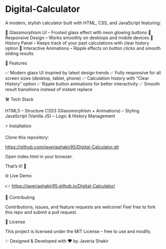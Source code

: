# Digital-Calculator
A modern, stylish calculator built with HTML, CSS, and JavaScript featuring:

🔮 Glassmorphism UI – Frosted glass effect with neon glowing buttons
📱 Responsive Design – Works smoothly on desktops and mobile devices
📝 History Panel – Keeps track of your past calculations with clear history option
🎨 Interactive Animations – Ripple effects on button clicks and smooth sliding results

🚀 Features

✅ Modern glass UI inspired by latest design trends
✅ Fully responsive for all screen sizes (desktop, tablet, phone)
✅ Calculation history with “Clear History” option
✅ Ripple button animations for better interactivity
✅ Smooth result transitions instead of instant replace

🛠️ Tech Stack

HTML5 – Structure
CSS3 (Glassmorphism + Animations) – Styling
JavaScript (Vanilla JS) – Logic & History Management

⚡ Installation

Clone this repository:

https://github.com/javeriashakir95/Digital-Calculator.git

Open index.html in your browser.

That’s it! 🎉

🌐 Live Demo

👉 https://javeriashakir95.github.io/Digital-Calculator/

🤝 Contributing

Contributions, issues, and feature requests are welcome!
Feel free to fork this repo and submit a pull request.

📝 License

This project is licensed under the MIT License – free to use and modify.

✨ Designed & Developed with ❤️ by Javeria Shakir
